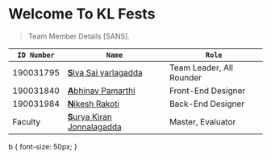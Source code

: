 # Welcome To KL Fests


> Team Member Details [SANS].

| ```ID Number```| ```Name```                                                     | ```Role```                  |
|----------------|----------------------------------------------------------------|-----------------------------|
|190031795       |[<b>S</b>iva Sai yarlagadda](@github/pamarthiabhinav)      |Team Leader, All Rounder     |
|190031840       |[<b>A</b>bhinav Pamarthi](https://github.com/pamarthiabhinav)         |Front-End Designer           |
|190031984       |[<b>N</b>ikesh Rakoti](@github/pamarthiabhinav)            |Back-End Designer            |
|Faculty         |[<b>S</b>urya Kiran Jonnalagadda](https://github.com/suryakiran25oct93) |Master, Evaluator            |


b {
  font-size: 50px;
}
